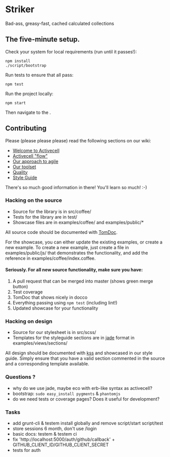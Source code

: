 # Striker
Bad-ass, greasy-fast, cached calculated collections

## The five-minute setup.
Check your system for local requirements (run until it passes!):

    npm install
    ./script/bootstrap

Run tests to ensure that all pass:

    npm test

Run the project locally:

    npm start

Then navigate to the [](http://localhost:5000).

## Contributing
Please (please please please) read the following sections on our wiki:

* [Welcome to Activecell](https://github.com/activecell/activecell/wiki)
* [Activecell "flow"](https://github.com/activecell/activecell/wiki/flow)
* [Our approach to agile](https://github.com/activecell/activecell/wiki/agile)
* [Our toolset](https://github.com/activecell/activecell/wiki/tools)
* [Quality](https://github.com/activecell/activecell/wiki/Quality)
* [Style Guide](https://launchpad.activecell.com/admin/styleguide)

There's so much good information in there! You'll learn so much! :-)

### Hacking on the source
* Source for the library is in src/coffee/
* Tests for the library are in test/
* Showcase files are in examples/coffee/ and examples/public/*

All source code should be documented with [TomDoc](http://tomdoc.org/).

For the showcase, you can either update the existing examples, or create a new example. To create a new example, just create a file in examples/public/js/ that demonstrates the functionality, and add the reference in examples/coffee/index.coffee.

#### Seriously. For all new source functionality, make sure you have:
1. A pull request that can be merged into master (shows green merge button)
1. Test coverage
1. TomDoc that shows nicely in docco
1. Everything passing using `npm test` (including lint!)
1. Updated showcase for your functionality

### Hacking on design
* Source for our stylesheet is in src/scss/
* Templates for the styleguide sections are in [jade](http://jade-lang.com/) format in examples/views/sections/

All design should be documented with [kss](https://github.com/kneath/kss) and showcased in our style guide. Simply ensure that you have a valid section commented in the source and a corresponding template available.

### Questions ?

- why do we use jade, maybe eco with erb-like syntax as activecell?
- bootstrap: `sudo easy_install pygments` & `phantomjs`
- do we need tests or coverage pages? Does it useful for development?

### Tasks

- add grunt-cli & testem install globally and remove script/start script/test
- store sessions 6 month, don't use /login
- basic docs: testem & testem ci
- fix 'http://localhost:5000/auth/github/callback' + GITHUB_CLIENT_ID/GITHUB_CLIENT_SECRET
- tests for auth
